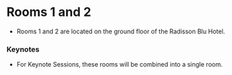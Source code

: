 Rooms 1 and 2
===================

* Rooms 1 and 2 are located on the ground floor of the Radisson Blu Hotel.


### Keynotes

* For Keynote Sessions, these rooms will be combined into a single room.
